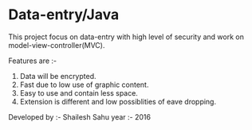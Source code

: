 # Data-entry/Java


This project focus on data-entry with high level of security and work on model-view-controller(MVC).

Features are :-
1) Data will be encrypted.
2) Fast due to low use of graphic content.
3) Easy to use and contain less space.
4) Extension is different and low possiblities of eave dropping.

Developed  by :- Shailesh Sahu 
year :- 2016

